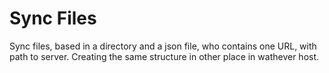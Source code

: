 Sync Files
==========

Sync files, based in a directory and a json file, who contains one URL, with path to server.
Creating the same structure in other place in wathever host.
